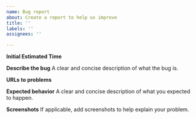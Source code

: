 ```yaml
---
name: Bug report
about: Create a report to help us improve
title: ''
labels: ''
assignees: ''

---
```


**Initial Estimated Time**


**Describe the bug**
A clear and concise description of what the bug is.

**URLs to problems**

**Expected behavior**
A clear and concise description of what you expected to happen.

**Screenshots**
If applicable, add screenshots to help explain your problem.
